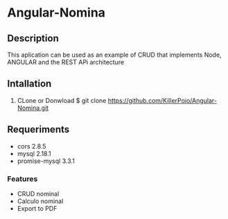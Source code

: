 # Angular-Nomina
## Description 
This aplication can be used as an example of CRUD that implements Node, ANGULAR and the REST APi architecture
## Intallation
1) CLone or Donwload
$ git clone https://github.com/KillerPoio/Angular-Nomina.git

## Requeriments 
- cors 2.8.5
- mysql 2.18.1
- promise-mysql 3.3.1

### Features
- CRUD nominal
- Calculo nominal
- Export to PDF
